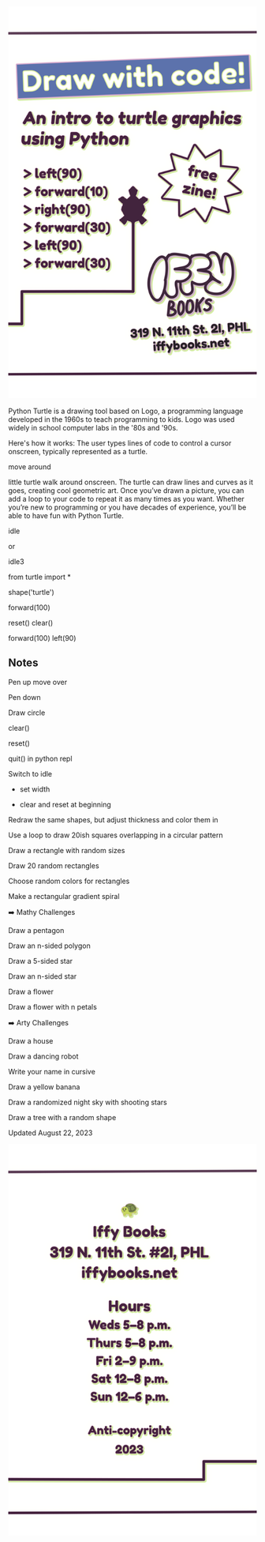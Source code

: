 ![](Front_Cover.png)

Python Turtle is a drawing tool based on Logo, a programming language developed in the 1960s to teach programming to kids. Logo was used widely in school computer labs in the '80s and '90s.

Here's how it works: The user types lines of code to control a cursor onscreen, typically represented as a turtle.

 move around 

little turtle walk around onscreen. The turtle can draw lines and curves as it goes, creating cool geometric art. Once you’ve drawn a picture, you can add a loop to your code to repeat it as many times as you want. Whether you’re new to programming or you have decades of experience, you’ll be able to have fun with Python Turtle.

idle

or

idle3

from turtle import *

shape('turtle')

forward(100)

reset()
clear()

forward(100)
left(90)







## Notes

Pen up move over

Pen down

Draw circle

clear()

reset()

quit() in python repl

Switch to idle

- set width

- clear and reset at beginning

Redraw the same shapes, but adjust thickness and color them in

Use a loop to draw 20ish squares overlapping in a circular pattern

Draw a rectangle with random sizes

Draw 20 random rectangles

Choose random colors for rectangles

Make a rectangular gradient spiral

➡️ Mathy Challenges

Draw a pentagon

Draw an n-sided polygon

Draw a 5-sided star

Draw an n-sided star

Draw a flower

Draw a flower with n petals

➡️ Arty Challenges

Draw a house

Draw a dancing robot

Write your name in cursive

Draw a yellow banana

Draw a randomized night sky with shooting stars

Draw a tree with a random shape

Updated August 22, 2023

![](Back_Cover.png)

